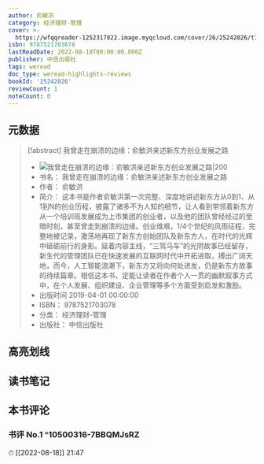 ```yaml
---
author: 俞敏洪
category: 经济理财-管理
cover: >-
  https://wfqqreader-1252317822.image.myqcloud.com/cover/26/25242026/t7_25242026.jpg
isbn: 9787521703078
lastReadDate: 2022-08-18T00:00:00.000Z
publisher: 中信出版社
tags: weread
doc_type: weread-highlights-reviews
bookId: '25242026'
reviewCount: 1
noteCount: 0
---
```


## 元数据

> [!abstract] 我曾走在崩溃的边缘：俞敏洪亲述新东方创业发展之路
> - ![ 我曾走在崩溃的边缘：俞敏洪亲述新东方创业发展之路|200](https://wfqqreader-1252317822.image.myqcloud.com/cover/26/25242026/t7_25242026.jpg)
> - 书名： 我曾走在崩溃的边缘：俞敏洪亲述新东方创业发展之路
> - 作者： 俞敏洪
> - 简介： 这本书是作者俞敏洪第一次完整、深度地讲述新东方从0到1、从1到N的创业历程，披露了诸多不为人知的细节，让人看到带领着新东方从一个培训班发展成为上市集团的创业者，以及他的团队曾经经过的至暗时刻，甚至曾走到崩溃的边缘。创业维艰，1/4个世纪的风雨征程，完整地被记录，激荡地再现了新东方创始团队及新东方人，在时代的光辉中砥砺前行的身影。延着内容主线，“三驾马车”的光阴故事已经留存，新生代的管理团队已在快速发展的互联网时代中开拓进取，搏出广阔天地，而今，人工智能浪潮下，新东方又将向何处进发，仍是新东方故事的待续篇章。相信这本书，定能让读者在作者个人一贯的幽默叙事方式中，在个人发展、组织建设、企业管理等多个方面受到启发和激励。
> - 出版时间 2019-04-01 00:00:00
> - ISBN： 9787521703078
> - 分类： 经济理财-管理
> - 出版社： 中信出版社

## 高亮划线

## 读书笔记

## 本书评论

### 书评 No.1  ^10500316-7BBQMJsRZ
⏱ [[2022-08-18]]  21:47

